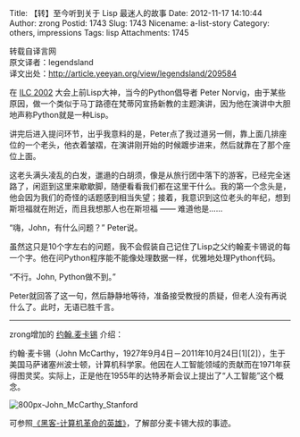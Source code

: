 Title: 【转】至今听到关于 Lisp 最迷人的故事
Date: 2012-11-17 14:10:44
Author: zrong
Postid: 1743
Slug: 1743
Nicename: a-list-story
Category: others, impressions
Tags: lisp
Attachments: 1745

转载自译言网  
原文译者：legendsland  
译文出处：<http://article.yeeyan.org/view/legendsland/209584>

在 [ILC 2002](http://www.international-lisp-conference.org/2002/index.html) 大会上前Lisp大神，当今的Python倡导者 Peter Norvig，由于某些原因，做一个类似于马丁路德在梵蒂冈宣扬新教的主题演讲，因为他在演讲中大胆地声称Python就是一种Lisp。

讲完后进入提问环节，出乎我意料的是，Peter点了我过道另一侧，靠上面几排座位的一个老头，他衣着皱褶，在演讲刚开始的时候踱步进来，然后就靠在了那个座位上面。

这老头满头凌乱的白发，邋遢的白胡须，像是从旅行团中落下的游客，已经完全迷路了，闲逛到这里来歇歇脚，随便看看我们都在这里干什么。我的第一个念头是，他会因为我们的奇怪的话题感到相当失望；接着，我意识到这位老头的年纪，想到斯坦福就在附近，而且我想那人也在斯坦福 —— 难道他是……

“嗨，John，有什么问题？” Peter说。

虽然这只是10个字左右的问题，我不会假装自己记住了Lisp之父约翰麦卡锡说的每一个字。他在问Python程序能不能像处理数据一样，优雅地处理Python代码。

“不行。John, Python做不到。”

Peter就回答了这一句，然后静静地等待，准备接受教授的质疑，但老人没有再说什么了。此时，无语已胜千言。

------

zrong增加的 [约翰.麦卡锡](http://zh.wikipedia.org/wiki/John_McCarthy) 介绍：

约翰·麦卡锡（John McCarthy，1927年9月4日－2011年10月24日[1][2]），生于美国马萨诸塞州波士顿，计算机科学家。他因在人工智能领域的贡献而在1971年获得图灵奖。实际上，正是他在1955年的达特矛斯会议上提出了“人工智能”这个概念。  

![](/wp-content/uploads/2012/11/800px-John_McCarthy_Stanford.jpg "800px-John_McCarthy_Stanford")

可参照[《黑客-计算机革命的英雄》](http://book.douban.com/subject/6860890/)，了解部分麦卡锡大叔的事迹。

